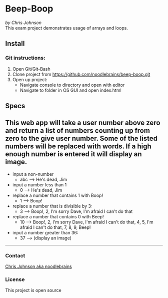 # Beep-Boop
_by Chris Johnson_  
This exam project demonstrates usage of arrays and loops.
## Install
### Git instructions:
1. Open Git/Git-Bash
2. Clone project from https://github.com/noodlebrains/beep-boop.git
3. Open up project:
    * Navigate console to directory and open with editor
    * Navigate to folder in OS GUI and open index.html
## Specs  


This web app will take a user number above zero and return a list of numbers counting up from zero to the give user number. Some of the listed numbers will be replaced with words. If a high enough number is entered it will display an image.
---
* input a non-number
    * abc --> He's dead, Jim
* input a number less than 1
    * 0 --> He's dead, Jim
* replace a number that contains 1 with Boop!
    * 1 --> Boop!  
* replace a number that is divisible by 3:
    * 3 --> Boop!, 2, I'm sorry Dave, I'm afraid I can't do that
* replace a number that contains 0 with Beep!
    * 10 --> Boop!, 2, I'm sorry Dave, I'm afraid I can't do that, 4, 5, I'm afraid I can't do that, 7, 8, 9, Beep!
* input a number greater than 36:
    * 37 --> (display an image)
---
### Contact
[Chris Johnson aka noodlebrains](https://github.com/noodlebrains)
### License
This project is open source
